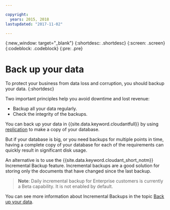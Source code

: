 ```yaml
---

copyright:
  years: 2015, 2018
lastupdated: "2017-11-02"

---
```


{:new_window: target="_blank"}
{:shortdesc: .shortdesc}
{:screen: .screen}
{:codeblock: .codeblock}
{:pre: .pre}

# Back up your data

To protect your business from data loss and corruption,
you should backup your data.
{:shortdesc}

Two important principles help you avoid downtime and lost revenue:

-	Backup all your data regularly.
-	Check the integrity of the backups.

You can back up your data in {{site.data.keyword.cloudantfull}} by using [replication](replication.html) to make a copy of your database.

But if your database is big,
or you need backups for multiple points in time,
having a complete copy of your database for each of the requirements can quickly result in significant disk usage.

An alternative is to use the {{site.data.keyword.cloudant_short_notm}} Incremental Backup feature.
Incremental backups are a good solution for storing only the documents that have changed since the last backup.

>   **Note**: Daily incremental backup for Enterprise customers is currently a Beta capability.
    It is not enabled by default.

You can see more information about Incremental Backups in the topic [Back up your data](../guides/backup-guide.html).